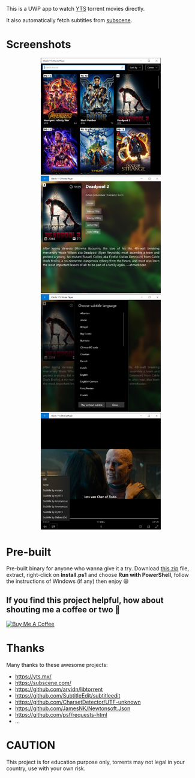 This is a UWP app to watch [YTS](https://yts.mx/) torrent movies directly.

It also automatically fetch subtitles from [subscene](https://subscene.com/).

# Screenshots
<p align="center">
  <img src="Screenshots/1.PNG" width="320" title="Home">
  <img src="Screenshots/2.PNG" width="320" title="Detail">
  <img src="Screenshots/3.PNG" width="320" title="Subtitles">
  <img src="Screenshots/4.PNG" width="320" title="Player">
</p>

# Pre-built
Pre-built binary for anyone who wanna give it a try. Download [this zip](https://github.com/chichiyts/ChichiYTS/releases/download/v2020.7.24.0/ChichiYTS_2020.7.24.0.zip) file, extract, right-click on **Install.ps1** and choose **Run with PowerShell**, follow the instructions of Windows (if any) then enjoy 😄

## If you find this project helpful, how about shouting me a coffee or two 🤟
<a href="https://buymeacoff.ee/chichiyts" target="_blank"><img src="https://www.buymeacoffee.com/assets/img/custom_images/orange_img.png" alt="Buy Me A Coffee" style="height: 41px !important;width: 174px !important;box-shadow: 0px 3px 2px 0px rgba(190, 190, 190, 0.5) !important;-webkit-box-shadow: 0px 3px 2px 0px rgba(190, 190, 190, 0.5) !important;" ></a>

# Thanks
Many thanks to these awesome projects:
- https://yts.mx/
- https://subscene.com/
- https://github.com/arvidn/libtorrent
- https://github.com/SubtitleEdit/subtitleedit
- https://github.com/CharsetDetector/UTF-unknown
- https://github.com/JamesNK/Newtonsoft.Json
- https://github.com/psf/requests-html
- ...

# CAUTION
This project is for education purpose only, torrents may not legal in your country, use with your own risk.
